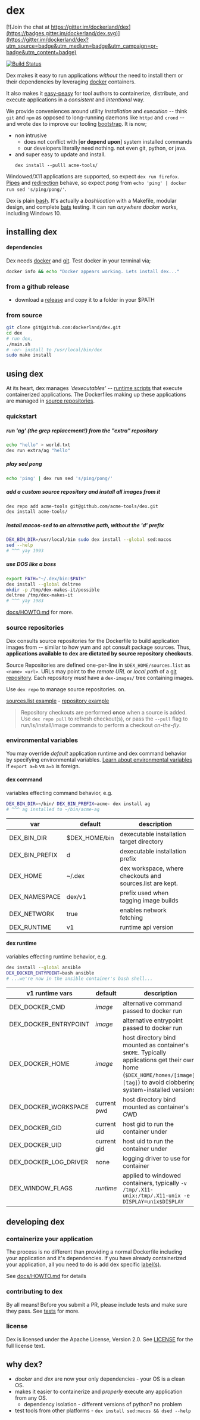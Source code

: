 # dex

[![Join the chat at https://gitter.im/dockerland/dex](https://badges.gitter.im/dockerland/dex.svg)](https://gitter.im/dockerland/dex?utm_source=badge&utm_medium=badge&utm_campaign=pr-badge&utm_content=badge)

[![Build Status](https://travis-ci.org/dockerland/dex.svg?branch=master)](https://travis-ci.org/dockerland/dex)

Dex makes it easy to run applications _without_ the need to install them or
their dependencies by leveraging [docker](https://www.docker.com/) containers.

It also makes it [easy-peasy](docs/HOWTO.md#containerize-your-application) for tool authors to containerize, distribute, and
execute applications in a _consistent_ and _intentional_ way.

We provide conveniences around utility _installation_ and
_execution_ -- think `git` and `npm` as opposed to long-running daemons like
`httpd` and `crond` -- and wrote dex to improve our tooling [bootstrap](). It is now;
  * non intrusive
    * does not conflict with [**or depend upon**] system installed commands
    * our developers literally need nothing. not even git, python, or java.
  * and super easy to update and install.
    ```
    dex install --pulll acme-tools/
    ```

Windowed/X11 applications are supported, so expect `dex run firefox`. [Pipes](https://en.wikipedia.org/wiki/Redirection_%28computing%29#Piping)
and [redirection](https://en.wikipedia.org/wiki/Redirection_%28computing%29) behave, so expect _pong_ from `echo 'ping' | docker run sed 's/ping/pong/'`.

Dex is plain [bash](https://www.gnu.org/software/bash/manual/bash.html). It's actually a  _bashlication_ with a Makefile, modular design, and complete [bats](https://github.com/sstephenson/bats) testing. It can run
_anywhere docker works_, including Windows 10.

## installing dex

#### dependencies

Dex needs [docker](https://www.docker.com/) and [git](https://git-scm.com/). Test
docker in your terminal via;
```sh
docker info && echo "Docker appears working. Lets install dex..."
```

### from a github release

* download a [release](https://github.com/dockerland/dex/releases/) and copy it to a folder in your $PATH

### from source

```sh
git clone git@github.com:dockerland/dex.git
cd dex
# run dex,
./main.sh
# -or- install to /usr/local/bin/dex
sudo make install
```

## using dex

At its heart, dex manages _'dexecutables'_ -- [runtime scripts](docs/v1-runtime.md) that execute
containerized applications. The Dockerfiles making up these applications
are managed in [source repositories](#source-repositories).


### quickstart

##### run 'ag' (the grep replacement!) from the "extra" repository
```sh
echo "hello" > world.txt
dex run extra/ag "hello"
```

##### play sed pong
```sh
echo 'ping' | dex run sed 's/ping/pong/'
```

##### add a custom source repository and install all images from it
```sh
dex repo add acme-tools git@github.com/acme-tools/dex.git
dex install acme-tools/
```

##### install macos-sed to an alternative path, without the 'd' prefix
```sh
DEX_BIN_DIR=/usr/local/bin sudo dex install --global sed:macos
sed --help
# ^^^ yay 1993
```

##### use DOS like a boss
```sh
export PATH="~/.dex/bin:$PATH"
dex install --global deltree
mkdir -p /tmp/dex-makes-it/possible
deltree /tmp/dex-makes-it
# ^^^ yay 1983
```


[docs/HOWTO.md](docs/HOWTO.md) for more.

### source repositories

Dex consults source repositories for the Dockerfile to build application images from --
similar to how yum and apt consult package sources. Thus,
__applications available to dex are dictated by source repository checkouts__.

Source Repositories are defined one-per-line in `$DEX_HOME/sources.list` as `<name> <url>`. URLs may point to the  _remote URL_ or _local path_ of a [git repository](https://git-scm.com/). Each repository _must_ have a `dex-images/` tree containing images.

Use `dex repo` to manage source repositories. on.

[sources.list example](sources.list) - [repository example](https://github.com/dockerland/dex-dockerfiles-core)

> Repository checkouts are performed __once__ when a source is added.  Use `dex repo pull` to refresh checkout(s), or pass the `--pull` flag to run/ls/install/image commands to perform a checkout _on-the-fly_.

### environmental variables

You may override _default_ application runtime and dex command behavior by specifying environmental variables. [Learn about environmental variables](https://github.com/dockerland/charleston-containers/blob/master/docs/02-concepts.md#environmental-variables) if `export a=b` vs `a=b` is foreign.

#### dex command

variables effecting command behavior, e.g.

```sh
DEX_BIN_DIR=~/bin/ DEX_BIN_PREFIX=acme- dex install ag
# ^^^ ag installed to ~/bin/acme-ag
```

var | default | description
--- | --- | ---
DEX_BIN_DIR | $DEX_HOME/bin | dexecutable installation target directory
DEX_BIN_PREFIX | d | dexecutable installation prefix
DEX_HOME | ~/.dex | dex workspace, where checkouts and sources.list are kept.
DEX_NAMESPACE | dex/v1 | prefix used when tagging image builds
DEX_NETWORK| true | enables network fetching
DEX_RUNTIME | v1 | runtime api version


#### dex runtime

variables effecting runtime behavior, e.g.

```sh
dex install --global ansible
DEX_DOCKER_ENTYPOINT=bash ansible
# ...we're now in the ansible container's bash shell...
```


v1 runtime vars | default | description
--- | --- | ---
DEX_DOCKER_CMD | _image_  | alternative command passed to docker run
DEX_DOCKER_ENTRYPOINT | _image_  |  alternative entrypoint passed to docker run
DEX_DOCKER_HOME | _image_  | host directory bind mounted as container's `$HOME`. Typically applications get their own home (`$DEX_HOME/homes/[image]-[tag]`) to avoid clobbering system-installed versions.
DEX_DOCKER_WORKSPACE | current pwd |  host directory bind mounted as container's CWD
DEX_DOCKER_GID| current uid | host gid to run the container under
DEX_DOCKER_UID| current gid | host uid to run the container under
DEX_DOCKER_LOG_DRIVER | none | logging driver to use for container
DEX_WINDOW_FLAGS | _runtime_ | applied to windowed containers, typically `-v /tmp/.X11-unix:/tmp/.X11-unix -e DISPLAY=unix$DISPLAY`

## developing dex

### containerize your application

The process is no different than providing a normal Dockerfile including your application and it's dependencies. If you have already containerized your application, all you need to do is add dex specific [label(s)](https://docs.docker.com/engine/reference/builder/#/label).

See [docs/HOWTO.md](docs/HOWTO.md#containerize-your-application) for details


### contributing to dex

By all means! Before you submit a PR, please include tests and make sure
they pass. See [tests](tests/) for more.

### license

Dex is licensed under the Apache License, Version 2.0.
See [LICENSE](LICENSE) for the full license text.

## why dex?

* _docker_ and _dex_ are now your only dependencies - your OS is a clean OS.
* makes it easier to containerize and _properly_ execute any application from any OS.
  * dependency isolation - different versions of python? no problem
* test tools from other platforms - `dex install sed:macos && dsed --help`
